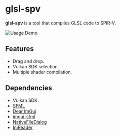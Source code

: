 # glsl-spv

**glsl-spv** is a tool that compiles GLSL code to SPIR-V.  

![Usage Demo](https://i.imgur.com/irz8BoM.gif)

## Features
* Drag and drop.
* Vulkan SDK selection.
* Multiple shader compilation.

## Dependencies
* Vulkan SDK
* [SFML](https://www.sfml-dev.org/)
* [Dear ImGui](https://github.com/ocornut/imgui)
* [imgui-sfml](https://github.com/eliasdaler/imgui-sfml)
* [NativeFileDialog](https://github.com/mlabbe/nativefiledialog) 
* [IniReader](https://github.com/benhoyt/inih/blob/master/cpp/INIReader.h)
